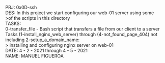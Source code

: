 PRJ: 0x0D-ssh\
DES: In this project we start configuring our web-01 server using some\
    >of the scripts in this directory\
TASKS:\
0-transfer_file - Bash script that transfers a file from our client to a server\
Tasks (1-install_nginx_web_server) through (4-not_found_page_404) not including 2-setup_a_domain_name:\
    > installing and configuring nginx server on web-01\
DATE: 4 - 2 - 2021 through 4 - 5 - 2021\
NAME: MANUEL FIGUEROA
